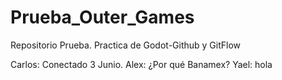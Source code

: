 # Prueba_Outer_Games
Repositorio Prueba. Practica de Godot-Github y GitFlow

Carlos: Conectado 3 Junio.
Alex: ¿Por qué Banamex?
Yael: hola
